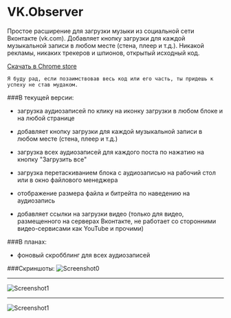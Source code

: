 # VK.Observer
Простое расширение для загрузки музыки из социальной сети Вконтакте (vk.com).
Добавляет кнопку загрузки для каждой музыкальной записи в любом месте (стена, плеер и т.д.).
Никакой рекламы, никаких трекеров и шпионов, открытый исходный код.

<a href="https://chrome.google.com/webstore/detail/vkobserver/piiadkppcjhcjnekceedinjidaeliabd">Скачать в Chrome store</a>

```
Я буду рад, если позаимствовав весь код или его часть, ты придешь к успеху не став мудаком.
```

###В текущей версии:

* загрузка аудиозаписей по клику на иконку загрузки в любом блоке и на любой странице

* добавляет кнопку загрузки для каждой музыкальной записи в любом месте (стена, плеер и т.д.) 

* загрузка всех аудиозаписей для каждого поста по нажатию на кнопку "Загрузить все"

* загрузка перетаскиванием блока с аудиозаписью на рабочий стол или в окно файлового менеджера 

* отображение размера файла и битрейта по наведению на аудиозапись 

* добавляет ссылки на загрузки видео (только для видео, размещенного на серверах Вконтакте, не работает со сторонними видео-сервисами как YouTube и прочими)

###В планах:

* фоновый скробблинг для всех аудиозаписей

###Скриншоты:
![Screenshot0](http://lite.glebcha.ru/img/vkobserver-styled-bitrate.png)
* * *
![Screenshot1](http://lite.glebcha.ru/img/vkobserver-styled-5.png)
* * *
![Screenshot1](http://lite.glebcha.ru/img/vkobserver-styled-2.png)

